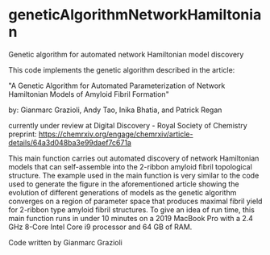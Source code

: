 # geneticAlgorithmNetworkHamiltonian
Genetic algorithm for automated network Hamiltonian model discovery

This code implements the genetic algorithm described in the article:

"A Genetic Algorithm for Automated Parameterization of Network Hamiltonian 
                    Models of Amyloid Fibril Formation"

by: Gianmarc Grazioli, Andy Tao, Inika Bhatia, and Patrick Regan 

currently under review at Digital Discovery - Royal Society of Chemistry
preprint: https://chemrxiv.org/engage/chemrxiv/article-details/64a3d048ba3e99daef7c671a

This main function carries out automated discovery of network Hamiltonian models
that can self-assemble into the 2-ribbon amyloid fibril topological structure.
The example used in the main function is very similar to the code used to generate 
the figure in the aforementioned article showing the evolution of different 
generations of models as the genetic algorithm converges on a region of parameter 
space that produces maximal fibril yield for 2-ribbon type amyloid fibril structures.
To give an idea of run time, this main function runs in under 10 minutes on a 
2019 MacBook Pro with a 2.4 GHz 8-Core Intel Core i9 processor and 64 GB of RAM.

Code written by Gianmarc Grazioli 
